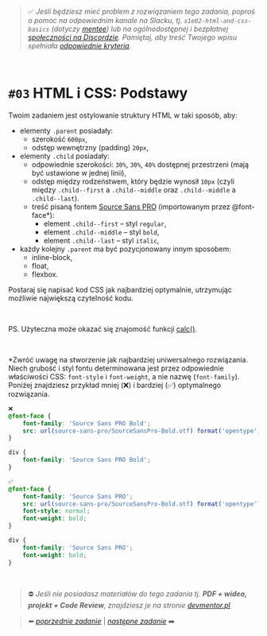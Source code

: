 > :white_check_mark: *Jeśli będziesz mieć problem z rozwiązaniem tego zadania, poproś o pomoc na odpowiednim kanale na Slacku, tj. `s1e02-html-and-css-basics` (dotyczy [mentee](https://devmentor.pl/mentoring-javascript/)) lub na ogólnodostępnej i bezpłatnej [społeczności na Discordzie](https://devmentor.pl/discord). Pamiętaj, aby treść Twojego wpisu spełniała [odpowiednie kryteria](https://devmentor.pl/jak-prosic-o-pomoc/).*

&nbsp;

# `#03` HTML i CSS: Podstawy

Twoim zadaniem jest ostylowanie struktury HTML w taki sposób, aby:

- elementy `.parent` posiadały:
    - szerokość `600px`,
    - odstęp wewnętrzny (padding) `20px`,
- elementy `.child` posiadały:
    - odpowiednie szerokości: `30%`, `30%`, `40%` dostępnej przestrzeni (mają być ustawione w jednej linii),
    - odstęp między rodzeństwem, który będzie wynosił `10px` (czyli między `.child--first` a `.child--middle` oraz `.child--middle` a `.child--last`).
    - treść pisaną fontem [Source Sans PRO](https://www.fontsquirrel.com/fonts/source-sans-pro) (importowanym przez @font-face*): 
        - element `.child--first` – styl `regular`,
        - element `.child--middle` – styl `bold`,
        - element `.child--last` – styl `italic`,
- każdy kolejny `.parent` ma być pozycjonowany innym sposobem:
    - inline-block,
    - float,
    - flexbox.

Postaraj się napisać kod CSS jak najbardziej optymalnie, utrzymując możliwie największą czytelność kodu.

&nbsp;

PS. Użyteczna może okazać się znajomość funkcji [calc()](https://www.w3schools.com/cssref/func_calc.asp).

&nbsp;

*Zwróć uwagę na stworzenie jak najbardziej uniwersalnego rozwiązania. Niech grubość i styl fontu determinowana jest przez odpowiednie właściwości CSS: `font-style` i `font-weight`, a nie nazwę (`font-family`). Poniżej znajdziesz przykład mniej (❌) i bardziej (✅) optymalnego rozwiązania.
```css
❌
@font-face {
	font-family: 'Source Sans PRO Bold';
	src: url(source-sans-pro/SourceSansPro-Bold.otf) format('opentype');
}

div {
	font-family: 'Source Sans PRO Bold';
}
```
```css
✅
@font-face {
	font-family: 'Source Sans PRO';
	src: url(source-sans-pro/SourceSansPro-Bold.otf) format('opentype');
	font-style: normal;
	font-weight: bold;
}

div {
	font-family: 'Source Sans PRO';
	font-weight: bold;
}
```

&nbsp;
> :no_entry: *Jeśli nie posiadasz materiałów do tego zadania tj. **PDF + wideo, projekt + Code Review**, znajdziesz je na stronie [devmentor.pl](https://devmentor.pl/workshop-html-and-css-basics/)*

> :arrow_left: [*poprzednie zadanie*](./../02) | [*następne zadanie*](./../04) :arrow_right:
